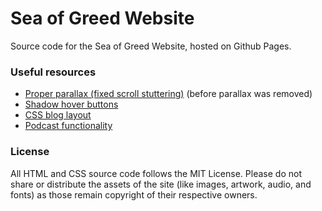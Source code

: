 # Sea of Greed Website
Source code for the Sea of Greed Website, hosted on Github Pages.

### Useful resources
- [Proper parallax (fixed scroll stuttering)](https://developers.google.com/web/updates/2016/12/performant-parallaxing) (before parallax was removed)
- [Shadow hover buttons](https://www.w3schools.com/css/tryit.asp?filename=trycss_buttons_shadow)
- [CSS blog layout](https://www.w3schools.com/howto/tryit.asp?filename=tryhow_css_blog_layout)
- [Podcast functionality](https://wiobyrne.com/use-github-pages-jekyll-to-host-a-podcast/)

### License
All HTML and CSS source code follows the MIT License. Please do not share or distribute the assets of the site (like images, artwork, audio, and fonts) as those remain copyright of their respective owners.
